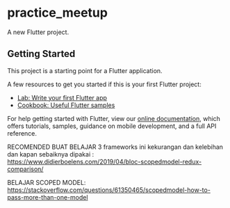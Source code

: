 # practice_meetup

A new Flutter project.

## Getting Started

This project is a starting point for a Flutter application.

A few resources to get you started if this is your first Flutter project:

- [Lab: Write your first Flutter app](https://flutter.dev/docs/get-started/codelab)
- [Cookbook: Useful Flutter samples](https://flutter.dev/docs/cookbook)

For help getting started with Flutter, view our
[online documentation](https://flutter.dev/docs), which offers tutorials,
samples, guidance on mobile development, and a full API reference.

RECOMENDED BUAT BELAJAR 3 frameworks ini kekurangan dan kelebihan dan kapan sebaiknya dipakai :
https://www.didierboelens.com/2019/04/bloc-scopedmodel-redux-comparison/

BELAJAR SCOPED MODEL:
https://stackoverflow.com/questions/61350465/scopedmodel-how-to-pass-more-than-one-model
